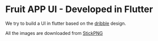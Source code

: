 # Fruit APP UI - Developed in Flutter

We try to build a UI in flutter based on the [dribble](https://dribbble.com/shots/6439039-Fruit-App) design.

All the images are downloaded from [StickPNG](https://www.stickpng.com/)